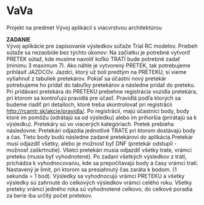 # VaVa
Projekt na predmet Vývoj aplikácií s viacvrstvou architektúrou

**ZADANIE** <br>
Vývoj aplikácie pre zapisovanie výsledkov súťaže Trial RC modelov. 
Priebeh sútaže sa nezaobíde bez týchto úkonov:
Na začiatku je potrebné vytvoriť PRETEK sútaž, kde musíme navoliť koľko TRATÍ bude potrebné zadať (minimu 3 maximum 7). 
Ako náhle je vytvorený PRETEK, tak potrebujeme prihlásiť JAZDCOv. Jazdci, ktorý už boli predtým na PRETEKU, si vieme vytiahnuť z tabuliek pretekárov. Pokiaľ sa účastní nový pretekár potrebujeme ho pridať do tabuľky pretekárov a následne pridať do preteku. Pri pridávaní pretekára do PRETEKU prebehne registrácia vozidla pretekára, pri ktorom sa kontroľujú pravidlá pre účasť. Pravidlá podľa ktorých sa budeme riadiť pri detailoch, ktoré treba skontrolovať pri registrácii http://rcamtr.sk/akcie/pravidla/. Po registrácií, majú účastníci body, body ktoré im pomôžu (odrátajú sa od výsledku) alebo im prihoršia (prirátajú sa k výsledku). Pretekáry sú vo viacerých kategóriach.
Pretek prebieha následovne: Pretekári odjazdia jednotlivé TRATE pri ktorom dostávajú body a čas. Tieto body budú následne zadané pretekárovi do aplikácia.Pretekár musí odjazdiť všetky, alebo je možnosť byť DNF (pretekár odstupil - možnosť zaškrtnutie). Všetci pretekári musia odjazdiť všetky trate, vrámci preteku (musia byť vyhodnotené). 
Po zadaní všetkých výsledkov z tratí, prichádza k vyhodnocovaniu, kde sa prepočítavajú body a časy vrámci tratí. Nastavený je limit, pri ktorom sa presiahnutý čas zaráta k bodom. (1 sekunda = 1 bod). Výsledky sa vyhodnocujú vrámci PRETEKU a všetky výsledky sú zahrnuté do celkových výsledkov vrámci celého roku. 
Všetky preteky vrámci jedného roka sú vyhodnotené celkovo, do celkové poradia za berie iba určitý počet pretekov.
